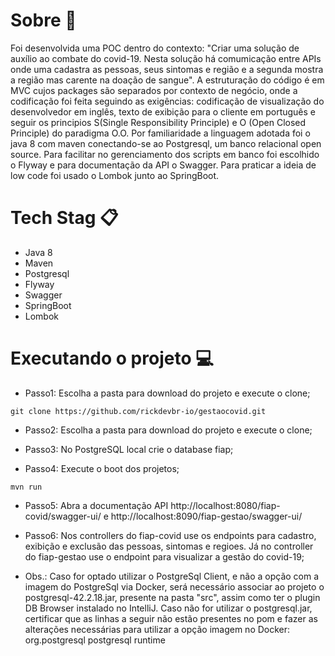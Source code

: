 # Sobre :blue_book:
Foi desenvolvida uma POC dentro do contexto: "Criar uma solução de auxílio ao combate do covid-19. Nesta solução há comumicação entre APIs onde uma cadastra as pessoas, seus sintomas e região e a segunda mostra a região mas carente na doação de sangue". A estruturação do código é em MVC cujos packages são separados por contexto de negócio, onde a codificação foi feita seguindo as exigências: codificação de visualização do desenvolvedor em inglês, texto de exibição para o cliente em português e seguir os principios S(Single Responsibility Principle) e O (Open Closed Principle) do paradigma O.O. Por familiaridade a linguagem adotada foi o java 8 com maven conectando-se ao Postgresql, um banco relacional open source. Para facilitar no gerenciamento dos scripts em banco foi escolhido o Flyway e para documentação da API o Swagger. Para praticar a ideia de low code foi usado o Lombok junto ao SpringBoot.

# Tech Stag :clipboard:
- Java 8
- Maven
- Postgresql
- Flyway
- Swagger
- SpringBoot
- Lombok

# Executando o projeto :computer:
- Passo1: Escolha a pasta para download do projeto e execute o clone;
```
git clone https://github.com/rickdevbr-io/gestaocovid.git
```
- Passo2: Escolha a pasta para download do projeto e execute o clone;

- Passo3: No PostgreSQL local crie o database fiap;

- Passo4: Execute o boot dos projetos;
```
mvn run
```
- Passo5: Abra a documentação API http://localhost:8080/fiap-covid/swagger-ui/ e http://localhost:8090/fiap-gestao/swagger-ui/

- Passo6: Nos controllers do fiap-covid use os endpoints para cadastro, exibição e exclusão das pessoas, sintomas e regioes. Já no controller do fiap-gestao use o endpoint para visualizar a gestão do covid-19;

- Obs.: Caso for optado utilizar o PostgreSql Client, e não a opção com a imagem do PostgreSql via Docker, será necessário associar ao projeto o postgresql-42.2.18.jar, presente na pasta "src", assim como ter o plugin DB Browser instalado no IntelliJ.
Caso não for utilizar o postgresql.jar, certificar que as linhas a seguir não estão presentes no pom e fazer as alterações necessárias para utilizar a opção imagem no Docker:
		<dependency>
			<groupId>org.postgresql</groupId>
			<artifactId>postgresql</artifactId>
			<scope>runtime</scope>
		</dependency>
